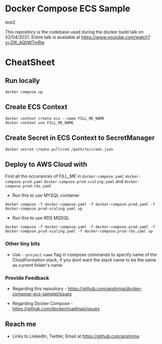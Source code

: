 # Docker Compose ECS Sample

test2

This repository is the codebase used during the docker build talk on 02/04/2021. Entire talk is available at https://www.youtube.com/watch?v=2W_AQhWTmRw


# CheatSheet


## Run locally

```
docker compose up

```

## Create ECS Context

```
docker context create ecs --name FILL_ME_NAME
docker context use FILL_ME_NAME
```

## Create Secret in ECS Context to SecretManager

```
docker secret create pullcred /path/to/creds.json
```

## Deploy to AWS Cloud with

Find all the occurances of FILL_ME in `docker-compose.yaml` `docker-compose.prod.yaml` `docker-compose.prod-scaling.yaml` and `docker-compose.prod-rds.yaml`


* Run this to use MYSQL container

```
docker compose -f docker-compose.yaml -f docker-compose.prod.yaml -f docker-compose.prod-scaling.yaml up
```

* Run this to use RDS MQSQL

```
docker compose -f docker-compose.yaml -f docker-compose.prod.yaml -f docker-compose.prod-scaling.yaml -f docker-compose.prod-rds.yaml up
```

### Other tiny bits

* Use `--project-name` flag in compose commands to specify name of the CloudFormation stack, if you dont want the stack name to be the same as current folder's name


### Provide Feedback

* Regarding this repository - https://github.com/anshrma/docker-compose-ecs-sample/issues

* Regarding Docker Compose - https://github.com/docker/roadmap/issues

## Reach me

* Links to LinkedIn, Twitter, Email at https://github.com/anshrma